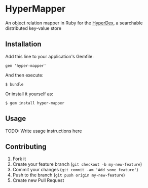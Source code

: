 # HyperMapper

An object relation mapper in Ruby for the
[HyperDex](http://hyperdex.org), a searchable distributed key-value store

## Installation

Add this line to your application's Gemfile:

    gem 'hyper-mapper'

And then execute:

    $ bundle

Or install it yourself as:

    $ gem install hyper-mapper

## Usage

TODO: Write usage instructions here

## Contributing

1. Fork it
2. Create your feature branch (`git checkout -b my-new-feature`)
3. Commit your changes (`git commit -am 'Add some feature'`)
4. Push to the branch (`git push origin my-new-feature`)
5. Create new Pull Request
